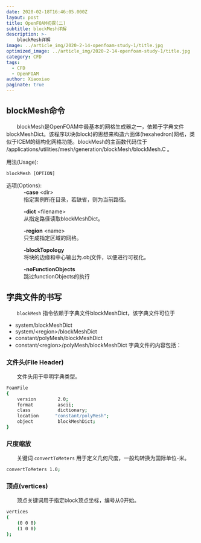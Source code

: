 ```yaml
---
date: 2020-02-18T16:46:05.000Z
layout: post
title: OpenFOAM初探(二)
subtitle: blockMesh详解
description: >-
    blockMesh详解
image: ../article_img/2020-2-14-openfoam-study-1/title.jpg
optimized_image: ../article_img/2020-2-14-openfoam-study-1/title.jpg
category: CFD
tags:
  - CFD
  - OpenFOAM
author: Xiaoxiao
paginate: true
---
```


## blockMesh命令
&emsp;&emsp;blockMesh是OpenFOAM中最基本的网格生成器之一，依赖于字典文件blockMeshDict。该程序以块(block)的思想来构造六面体(hexahedron)网格，类似于ICEM的结构化网格功能。blockMesh的主函数代码位于 /applications/utilities/mesh/generation/blockMesh/blockMesh.C 。

用法(Usage):<br>
```shell
blockMesh [OPTION]
```
选项(Options):<br>
&emsp;&emsp;&emsp;  **-case** &lt;dir&gt; <br>
&emsp;&emsp;&emsp; 指定案例所在目录，若缺省，则为当前路径。

&emsp;&emsp;&emsp;  **-dict** &lt;filename&gt; <br>
&emsp;&emsp;&emsp; 从指定路径读取blockMeshDict。

&emsp;&emsp;&emsp;  **-region** &lt;name&gt; <br>
&emsp;&emsp;&emsp; 只生成指定区域的网格。

&emsp;&emsp;&emsp;  **-blockTopology** <br>
&emsp;&emsp;&emsp; 将块的边缘和中心输出为.obj文件，以便进行可视化。

&emsp;&emsp;&emsp;  **-noFunctionObjects** <br>
&emsp;&emsp;&emsp; 跳过functionObjects的执行

## 字典文件的书写
&emsp;&emsp;`blockMesh` 指令依赖于字典文件blockMeshDict，该字典文件可位于
* system/blockMeshDict
* system/&lt;region&gt;/blockMeshDict
* constant/polyMesh/blockMeshDict
* constant/&lt;region&gt;/polyMesh/blockMeshDict
字典文件的内容包括：
### 文件头(File Header)
&emsp;&emsp;文件头用于申明字典类型。
```bash
FoamFile
{
    version        2.0;
    format         ascii;
    class          dictionary;
    location      "constant/polyMesh";
    object         blockMeshDict;
}
```
### 尺度缩放
&emsp;&emsp;关键词 `convertToMeters` 用于定义几何尺度，一般均转换为国际单位-米。
```bash
convertToMeters 1.0;
```
### 顶点(vertices)
&emsp;&emsp;顶点关键词用于指定block顶点坐标，编号从0开始。

```bash
vertices
(
    (0 0 0)
    (1 0 0)
);
```